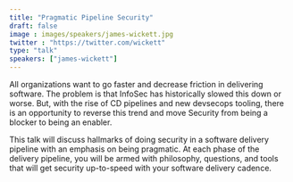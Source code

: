 ```yaml
---
title: "Pragmatic Pipeline Security"
draft: false
image : images/speakers/james-wickett.jpg
twitter : "https://twitter.com/wickett"
type: "talk"
speakers: ["james-wickett"]
---
```


All organizations want to go faster and decrease friction in delivering software. The problem is that InfoSec has historically slowed this down or worse. But, with the rise of CD pipelines and new devsecops tooling, there is an opportunity to reverse this trend and move Security from being a blocker to being an enabler.

This talk will discuss hallmarks of doing security in a software delivery pipeline with an emphasis on being pragmatic. At each phase of the delivery pipeline, you will be armed with philosophy, questions, and tools that will get security up-to-speed with your software delivery cadence.
